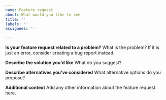 ```yaml
---
name: Feature request
about: What would you like to see
title: ''
labels: ''
assignees: ''

---
```


**Is your feature request related to a problem?**
What is the problem? If it is just an error, consider creating a bug report instead.

**Describe the solution you'd like**
What do you suggest?

**Describe alternatives you've considered**
What alternative options do you propose?

**Additional context**
Add any other information about the feature request here.
